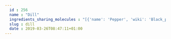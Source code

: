 ```yaml
---
  id : 256
  name : "Dill"
  ingredients_sharing_molecules : "[{'name': 'Pepper', 'wiki': 'Black_pepper', 'id': 339, 'category': 'Spice', 'common_molecules': [89594, 6549, 5280443, 5280598, 10364, 4276, 7460, 6054, 17100, 5144, 7284, 527, 8438, 9064, 8094, 638278, 6072, 637775, 5363388, 644104, 5280511, 650, 7461, 5367719, 13144, 4788, 159055, 5284507, 26049, 6986, 247, 61020, 8452, 62367, 6918391, 11142, 439250, 853433, 638011, 1889, 15394, 5280445, 637566, 240, 33931, 7462, 62385, 444539, 5365811, 8130, 798, 6569, 2758, 441005, 440917, 6561, 637542, 441484, 22311, 24473, 12072, 107971, 5284639, 10448, 8748, 11463, 338, 7288, 8723, 8294, 8815, 11552, 79803, 1110, 6050, 6654, 5280804, 7463, 17868, 12391, 6989, 7439, 5318042, 31260, 2345, 5280863, 442501, 784, 10393, 439341, 7150, 72, 5280343, 1549026, 126, 7654, 12401, 7847, 445070, 768, 14529, 18818, 323, 11230, 1183, 5281515, 9862, 5281553, 5281708, 637511, 31253, 6202, 5284503, 802, 180, 638024, 643941, 61503, 5320250, 999, 439246, 244, 8768, 26447, 439263, 1130, 454, 86609, 107, 878, 637563, 14896, 18635, 7858, 330573, 6616, 8857, 5315892, 11509, 6184, 643779, 6251, 439533, 11128, 998]}, {'name': 'Spearmint', 'wiki': 'Spearmint', 'id': 266, 'category': 'Herb', 'common_molecules': [89594, 6549, 5280443, 5280598, 10364, 7460, 6054, 1140, 527, 638278, 6072, 8468, 5320250, 5363388, 644104, 5280511, 650, 7461, 5367719, 13144, 4788, 637775, 5284507, 26049, 6986, 6918391, 61020, 8452, 62367, 247, 439250, 853433, 247573, 638011, 1889, 15394, 5280445, 637566, 240, 33931, 7462, 62385, 5365811, 10282, 8130, 798, 6569, 2758, 441005, 7284, 379, 6561, 637542, 441484, 22311, 7438, 24473, 12072, 107971, 443167, 10448, 11463, 338, 7288, 8723, 8294, 11552, 79803, 1110, 6050, 6654, 7463, 17868, 6989, 7439, 5318042, 31260, 2345, 5280863, 442501, 784, 10393, 13357, 7150, 5280343, 1549026, 126, 7654, 7847, 445070, 768, 14529, 18818, 323, 11230, 1183, 5281515, 9862, 5281553, 5281708, 637511, 31253, 6184, 5284503, 802, 957, 72, 61503, 643941, 18827, 332, 999, 439246, 244, 5284639, 8768, 26447, 439263, 1130, 454, 439570, 12020, 878, 444539, 16666, 8063, 14896, 18635, 7858, 330573, 6616, 8857, 5315892, 11509, 180, 439341, 643779, 107, 6251, 7362, 439533, 11128, 31289, 998]}, {'name': 'Celery', 'wiki': 'Celery', 'id': 329, 'category': 'Spice', 'common_molecules': [89594, 6549, 5280443, 5280598, 7460, 6054, 17100, 7284, 527, 8094, 638278, 6072, 6202, 5363388, 644104, 5280511, 650, 7461, 5367719, 13144, 4276, 637775, 8129, 26049, 6986, 247, 61020, 8452, 6918391, 11142, 853433, 638011, 1889, 15394, 5280445, 637566, 240, 33931, 7462, 61361, 444539, 5365811, 5281167, 8130, 798, 6569, 4114, 441005, 440917, 6561, 637542, 441484, 22311, 7438, 24473, 91457, 12072, 107971, 443167, 5284421, 10448, 11463, 338, 7288, 8723, 8294, 11552, 79803, 1110, 5018391, 6050, 6654, 5280804, 7463, 6989, 7439, 5318042, 31260, 4788, 2345, 5280863, 442501, 784, 10393, 439341, 7150, 5280343, 1549026, 10659, 126, 7654, 7847, 445070, 768, 18818, 323, 11230, 1183, 5281515, 9862, 5281553, 5281708, 637511, 31253, 5320250, 5284503, 802, 180, 72, 61503, 643941, 332, 999, 439246, 244, 5284639, 8768, 5281654, 26447, 439263, 1130, 454, 107, 878, 637563, 8063, 445639, 14896, 18635, 7858, 330573, 6616, 8857, 5315892, 11509, 6184, 643779, 6251, 7362, 439533, 11128, 173843, 31289, 998]}, {'name': 'Ginger', 'wiki': 'Ginger', 'id': 333, 'category': 'Spice', 'common_molecules': [89594, 6549, 5280443, 5280598, 10364, 7460, 6054, 17100, 7284, 527, 3893, 9064, 8094, 638278, 6072, 8468, 637775, 5363388, 644104, 106441, 5280511, 650, 7461, 5367719, 13144, 33166, 4788, 159055, 5284507, 26049, 6986, 6918391, 61020, 8452, 62367, 247, 11142, 853433, 638011, 1889, 15394, 5280445, 637566, 240, 33931, 7462, 444539, 5365811, 10282, 8130, 798, 6569, 2758, 441005, 440917, 379, 6561, 637542, 441484, 22311, 91457, 107971, 5284639, 10448, 8748, 11463, 338, 7288, 8723, 8815, 11552, 79803, 1110, 6050, 6654, 7463, 5318042, 31260, 2345, 5280863, 442501, 784, 10393, 439341, 7150, 5280343, 1549026, 126, 7654, 7847, 445070, 12367, 768, 14529, 18818, 323, 11230, 1183, 5281515, 9862, 5281708, 637511, 8175, 31253, 6202, 5284503, 802, 957, 72, 61503, 643941, 999, 439246, 244, 8768, 26447, 439263, 1130, 454, 86609, 107, 12020, 878, 637563, 5281, 445639, 14896, 18635, 7858, 6989, 6616, 8857, 5315892, 11509, 12306048, 180, 6184, 643779, 6251, 7362, 439533, 11128, 31289, 998]}, {'name': 'Coriander', 'wiki': 'Coriander', 'id': 254, 'category': 'Herb', 'common_molecules': [89594, 6549, 5280443, 5280598, 4276, 7460, 6054, 17100, 5144, 1140, 527, 8094, 638278, 6072, 8468, 637775, 5363388, 644104, 5280511, 650, 7461, 5367719, 13144, 4788, 159055, 5284507, 26049, 6986, 247, 61020, 8452, 11142, 853433, 638011, 1889, 15394, 5280445, 637566, 240, 33931, 7462, 444539, 5365811, 8130, 798, 6569, 2758, 4114, 441005, 7284, 440917, 379, 6561, 8294, 441484, 22311, 107971, 5284639, 10448, 11463, 338, 7288, 8723, 637542, 11552, 79803, 1110, 5018391, 6050, 6654, 5280804, 7463, 17868, 7439, 5318042, 31260, 2345, 5280863, 442501, 784, 10393, 439341, 7150, 5280343, 1549026, 126, 998, 7847, 445070, 768, 10231, 18818, 323, 11230, 1183, 5281515, 9862, 5281553, 5281708, 637511, 8175, 31253, 6202, 5284503, 802, 957, 72, 643941, 61503, 5320250, 332, 999, 439246, 244, 16666, 8768, 5281654, 26447, 439263, 1130, 454, 107, 878, 637563, 8063, 14896, 18635, 7858, 6989, 6616, 8857, 5315892, 11509, 180, 6184, 643779, 6251, 7362, 439533, 11128, 31289, 7654]}]"
  slug : dill
  date : 2019-03-26T08:47:11+01:00
---
```



